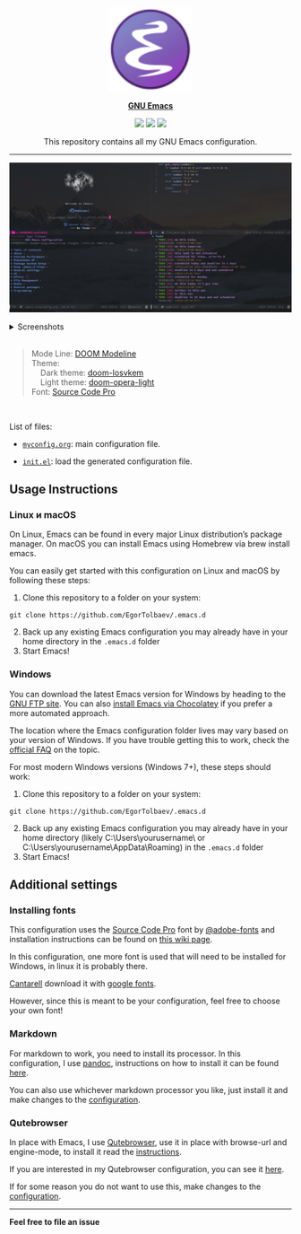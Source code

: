 <p align="center"><img src="assets/emacs-logo.svg" width=150 height=150/></p>
<p align="center"><a href="https://www.gnu.org/software/emacs/"><b>GNU Emacs</b></a></p>
<p align="center">
	<a href="https://www.gnu.org/software/emacs/"><img src="https://img.shields.io/badge/GNU%20Emacs-27.1-b48ead.svg?style=flat-square"/></a>
	<a href="https://orgmode.org/"><img src="https://img.shields.io/badge/org--mode-9.5-489a9f.svg?style=flat-square"/></a>
	<a href="https://github.com/jwiegley/use-package"><img src="https://img.shields.io/badge/use--package-2.4.1-88c0d0.svg?style=flat-square"/></a>
</p>
<p align="center">This repository contains all my GNU Emacs configuration.</p>

---

<p align="center"><img src="assets/screenshots/emacs-preview.PNG"/></p>

<details> 
  <summary>Screenshots</summary>
  Dashboard
  <p align="center"><img src="assets/screenshots/dashboard.PNG"/></p>
  Org-mode
  <p align="center"><img src="assets/screenshots/org-mode.PNG"/></p>
  Dired
  <p align="center"><img src="assets/screenshots/dired.PNG"/></p>
  Treemacs
  <p align="center"><img src="assets/screenshots/treemacs.PNG"/></p>
</details>

<br/>

<blockquote>
    Mode Line: <a href="https://github.com/seagle0128/doom-modeline">DOOM Modeline</a> <br>
	Theme:<br>
    &nbsp;&nbsp;&nbsp;&nbsp;Dark theme: <a href="https://github.com/hlissner/emacs-doom-themes/blob/screenshots/doom-Iosvkem.png">doom-Iosvkem</a><br>
    &nbsp;&nbsp;&nbsp;&nbsp;Light theme: <a href="https://github.com/hlissner/emacs-doom-themes/blob/screenshots/doom-opera-light.png">doom-opera-light</a>
    <br>
    Font: <a href="https://github.com/adobe-fonts/source-code-pro">Source Code Pro</a>
</blockquote>

<br/>

List of files:

- [`myconfig.org`](https://github.com/EgorTolbaev/.emacs.d/blob/master/myconfig.org):
  main configuration file.

- [`init.el`](https://github.com/EgorTolbaev/.emacs.d/blob/master/init.el):
  load the generated configuration file.

## Usage Instructions

### Linux и macOS

On Linux, Emacs can be found in every major Linux distribution’s package manager. On macOS you can install Emacs using Homebrew via brew install emacs.

You can easily get started with this configuration on Linux and macOS by following these steps:

1. Clone this repository to a folder on your system:

```
git clone https://github.com/EgorTolbaev/.emacs.d
```

2. Back up any existing Emacs configuration you may already have in your home directory in the `.emacs.d` folder
3. Start Emacs!

### Windows

You can download the latest Emacs version for Windows by heading to the [GNU FTP site](https://ftp.gnu.org/gnu/emacs/windows/). You can also [install Emacs via Chocolatey](https://community.chocolatey.org/packages/Emacs) if you prefer a more automated approach.

The location where the Emacs configuration folder lives may vary based on your version of Windows. If you have trouble getting this to work, check the [official FAQ](https://www.gnu.org/software/emacs/manual/html_node/efaq-w32/Location-of-init-file.html#Location-of-init-file) on the topic.

For most modern Windows versions (Windows 7+), these steps should work:

1. Clone this repository to a folder on your system:

```
git clone https://github.com/EgorTolbaev/.emacs.d
```

2. Back up any existing Emacs configuration you may already have in your home directory (likely C:\Users\yourusername\ or C:\Users\yourusername\AppData\Roaming\) in the `.emacs.d` folder
3. Start Emacs!

## Additional settings

### Installing fonts

This configuration uses the [Source Code Pro](https://github.com/adobe-fonts/source-code-pro) font by [@adobe-fonts](https://github.com/adobe-fonts) and installation instructions can be found on [this wiki page](https://github.com/adobe-fonts/source-code-pro/releases/tag/2.038R-ro%2F1.058R-it%2F1.018R-VAR).

In this configuration, one more font is used that will need to be installed for Windows, in linux it is probably there.

[Cantarell](https://github.com/GNOME/cantarell-fonts) download it with [google fonts](https://fonts.google.com/specimen/Cantarell).

However, since this is meant to be your configuration, feel free to choose your own font!

### Markdown

For markdown to work, you need to install its processor. In this configuration, I use [pandoc](https://pandoc.org/), instructions on how to install it can be found [here](https://pandoc.org/installing.html).

You can also use whichever markdown processor you like, just install it and make changes to the [configuration](https://github.com/EgorTolbaev/.emacs.d/blob/master/myconfig.org#markdown).

### Qutebrowser

In place with Emacs, I use [Qutebrowser](https://qutebrowser.org/), use it in place with browse-url and engine-mode, to install it read the [instructions](https://qutebrowser.org/doc/install.html).

If you are interested in my Qutebrowser configuration, you can see it [here](https://github.com/EgorTolbaev/dotfiles/tree/master/qutebrowser).

If for some reason you do not want to use this, make changes to the [configuration](https://github.com/EgorTolbaev/.emacs.d/blob/master/myconfig.org#browser).

---

**Feel free to file an issue**
